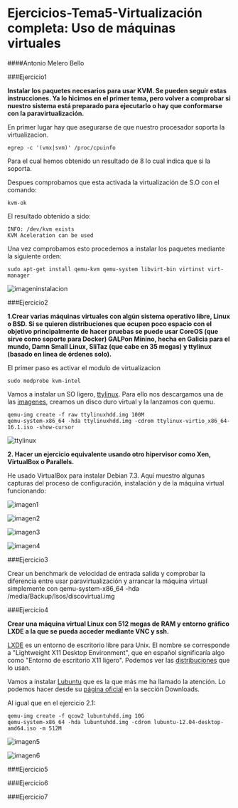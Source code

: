 Ejercicios-Tema5-Virtualización completa: Uso de máquinas virtuales
===================================================================

####Antonio Melero Bello

###Ejercicio1

**Instalar los paquetes necesarios para usar KVM. Se pueden seguir estas instrucciones. Ya lo hicimos en el primer tema, pero volver a comprobar si nuestro sistema está preparado para ejecutarlo o hay que conformarse con la paravirtualización.**

En primer lugar hay que asegurarse de que nuestro procesador soporta la virtualizacion. 

    egrep -c '(vmx|svm)' /proc/cpuinfo
    
Para el cual hemos obtenido un resultado de 8 lo cual indica que si la soporta.

Despues comprobamos que esta activada la virtualización de S.O con el comando:

    kvm-ok
    
El resultado obtenido a sido:

    INFO: /dev/kvm exists
    KVM Aceleration can be used
    
Una vez comprobamos esto procedemos a instalar los paquetes mediante la siguiente orden:

    sudo apt-get install qemu-kvm qemu-system libvirt-bin virtinst virt-manager
    
![imageninstalacion](https://dl.dropbox.com/s/6xt5qk9w5a96m3k/instalandoej1.png)
    

###Ejercicio2

**1.Crear varias máquinas virtuales con algún sistema operativo libre, Linux o BSD. Si se quieren distribuciones que ocupen poco espacio con el objetivo principalmente de hacer pruebas se puede usar CoreOS (que sirve como soporte para Docker) GALPon Minino, hecha en Galicia para el mundo, Damn Small Linux, SliTaz (que cabe en 35 megas) y ttylinux (basado en línea de órdenes solo).**

El primer paso es activar el modulo de virtualizacion

    sudo modprobe kvm-intel
    
Vamos a instalar un SO ligero, [ttylinux](http://ttylinux.net/). Para ello nos descargamos una de las [imagenes](http://ttylinux.net/dloadV-x86_64.html), creamos un disco duro virtual y la lanzamos con quemu.

    qemu-img create -f raw ttylinuxhdd.img 100M
    qemu-system-x86_64 -hda ttylinuxhdd.img -cdrom ttylinux-virtio_x86_64-16.1.iso -show-cursor
    
![ttylinux](https://dl.dropbox.com/s/tikqctdr59vqcou/ttylinux.png)

**2. Hacer un ejercicio equivalente usando otro hipervisor como Xen, VirtualBox o Parallels.**

He usado VirtualBox para instalar Debian 7.3. Aquí muestro algunas capturas del proceso de configuración, instalación y de la máquina virtual funcionando:

![imagen1](https://dl.dropbox.com/s/z0sfoz9z3x1pz98/idebian1.png)

![imagen2](https://dl.dropbox.com/s/tujsjqqbaktt0yi/idebian2.png)

![imagen3](https://dl.dropbox.com/s/bvyxfd010pfgp2d/instalandodebian2.png)

![imagen4](https://dl.dropbox.com/s/y3krkz79gplrek6/debiancorriendo.png)


###Ejercicio3

Crear un benchmark de velocidad de entrada salida y comprobar la diferencia entre usar paravirtualización y arrancar la máquina virtual simplemente con qemu-system-x86_64 -hda /media/Backup/Isos/discovirtual.img

###Ejercicio4

**Crear una máquina virtual Linux con 512 megas de RAM y entorno gráfico LXDE a la que se pueda acceder mediante VNC y ssh.**

[LXDE](http://es.wikipedia.org/wiki/LXDE) es un entorno de escritorio libre para Unix. El nombre se corresponde a "Lightweight X11 Desktop Environment", que en español significaría algo como "Entorno de escritorio X11 ligero". Podemos ver las [distribuciones](http://es.wikipedia.org/wiki/LXDE#Distribuciones_GNU.2FLinux_con_LXDE) que lo usan.

Vamos a instalar [Lubuntu](http://es.wikipedia.org/wiki/Lubuntu) que es la que más me ha llamado la atención. Lo podemos hacer desde su [página oficial](https://help.ubuntu.com/community/Lubuntu/GetLubuntu) en la sección Downloads.

Al igual que en el ejercicio 2.1:

    qemu-img create -f qcow2 lubuntuhdd.img 10G
    qemu-system-x86_64 -hda lubuntuhdd.img -cdrom lubuntu-12.04-desktop-amd64.iso -m 512M
    
![imagen5](https://dl.dropbox.com/s/k5pi17ujqsxbcp7/Lubuntu_Install.png)

![imagen6](https://dl.dropbox.com/s/073ffbg1ocv5fvi/lubuntu.png)


###Ejercicio5

###Ejercicio6

###Ejercicio7


